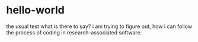 # hello-world
the usual test
what is there to say? i am trying to figure out, how i can follow the process of coding in research-associated software.
